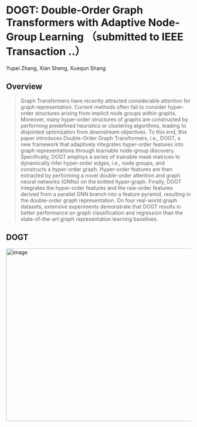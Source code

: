 # DOGT: Double-Order Graph Transformers with Adaptive Node-Group Learning （submitted to IEEE Transaction ..）
Yupei Zhang, Xian Sheng, Xuequn Shang
## Overview
>Graph Transformers have recently attracted considerable attention for graph representation. Current methods often fail to consider hyper-order structures arising from implicit node groups within graphs. Moreover, many hyper-order structures of graphs are constructed by performing predefined heuristics or clustering algorithms, leading to disjointed optimization from downstream objectives. To this end, this paper introduces Double-Order Graph Transformers, i.e., DOGT, a new framework that adaptively integrates hyper-order features into graph representations through learnable node-group discovery. Specifically, DOGT employs a series of trainable mask matrices to dynamically infer hyper-order edges, i.e., node groups, and constructs a hyper-order graph. Hyper-order features are then extracted by performing a novel double-order attention and graph neural networks (GNNs) on the knitted hyper-graph. Finally, DOGT integrates the hyper-order features and the raw-order features derived from a parallel GNN branch into a feature pyramid, resulting in the double-order graph representation. On four real-world graph datasets, extensive experiments demonstrate that DOGT results in better performance on graph classification and regression than the state-of-the-art graph representation learning baselines.
## DOGT
<img width="1361" height="472" alt="image" src="https://github.com/user-attachments/assets/4f4115c7-9ef2-4016-9d0a-391061466009" />
